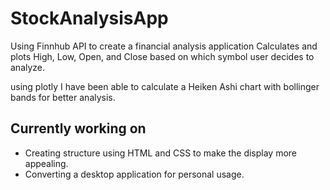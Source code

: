 # StockAnalysisApp
Using Finnhub API to create a financial analysis application
Calculates and plots High, Low, Open, and Close based on which symbol user decides to analyze. 

using plotly I have been able to calculate a Heiken Ashi chart with bollinger bands for better analysis.

## Currently working on

- Creating structure using HTML and CSS to make the display more appealing.
- Converting a desktop application for personal usage.
